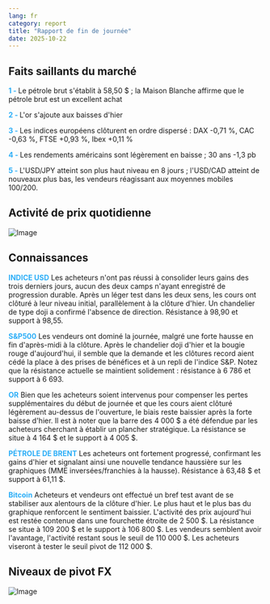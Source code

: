 ```yaml
---
lang: fr
category: report
title: "Rapport de fin de journée"
date: 2025-10-22
---
```



<h2>Faits saillants du marché</h2>
<strong style="color: #2caef7;">1 - </strong> Le pétrole brut s'établit à 58,50 $ ; la Maison Blanche affirme que le pétrole brut est un excellent achat

<strong style="color: #2caef7;">2 - </strong> L'or s'ajoute aux baisses d'hier

<strong style="color: #2caef7;">3 - </strong> Les indices européens clôturent en ordre dispersé : DAX -0,71 %, CAC -0,63 %, FTSE +0,93 %, Ibex +0,11 %

<strong style="color: #2caef7;">4 - </strong> Les rendements américains sont légèrement en baisse ; 30 ans -1,3 pb

<strong style="color: #2caef7;">5 - </strong> L'USD/JPY atteint son plus haut niveau en 8 jours ; l'USD/CAD atteint de nouveaux plus bas, les vendeurs réagissant aux moyennes mobiles 100/200.



<h2>Activité de prix quotidienne</h2>
<img src="https://markleighedu.github.io/img/Oct-2025/22-Oct-2025/price.jpg" alt="Image"/>

<h2>Connaissances</h2>
<strong style="color: #2caef7;">INDICE USD</strong> Les acheteurs n'ont pas réussi à consolider leurs gains des trois derniers jours, aucun des deux camps n'ayant enregistré de progression durable. Après un léger test dans les deux sens, les cours ont clôturé à leur niveau initial, parallèlement à la clôture d'hier. Un chandelier de type doji a confirmé l'absence de direction. Résistance à 98,90 et support à 98,55.

<strong style="color: #2caef7;">S&P500</strong> Les vendeurs ont dominé la journée, malgré une forte hausse en fin d'après-midi à la clôture. Après le chandelier doji d'hier et la bougie rouge d'aujourd'hui, il semble que la demande et les clôtures record aient cédé la place à des prises de bénéfices et à un repli de l'indice S&P. Notez que la résistance actuelle se maintient solidement : résistance à 6 786 et support à 6 693.

<strong style="color: #2caef7;">OR</strong> Bien que les acheteurs soient intervenus pour compenser les pertes supplémentaires du début de journée et que les cours aient clôturé légèrement au-dessus de l'ouverture, le biais reste baissier après la forte baisse d'hier. Il est à noter que la barre des 4 000 $ a été défendue par les acheteurs cherchant à établir un plancher stratégique. La résistance se situe à 4 164 $ et le support à 4 005 $.

<strong style="color: #2caef7;">PÉTROLE DE BRENT</strong> Les acheteurs ont fortement progressé, confirmant les gains d'hier et signalant ainsi une nouvelle tendance haussière sur les graphiques (MME inversées/franchies à la hausse). Résistance à 63,48 $ et support à 61,11 $.

<strong style="color: #2caef7;">Bitcoin</strong> Acheteurs et vendeurs ont effectué un bref test avant de se stabiliser aux alentours de la clôture d'hier. Le plus haut et le plus bas du graphique renforcent le sentiment baissier. L'activité des prix aujourd'hui est restée contenue dans une fourchette étroite de 2 500 $. La résistance se situe à 109 200 $ et le support à 106 800 $. Les vendeurs semblent avoir l'avantage, l'activité restant sous le seuil de 110 000 $. Les acheteurs viseront à tester le seuil pivot de 112 000 $.



<h2>Niveaux de pivot FX</h2>
<img src="https://markleighedu.github.io/img/Oct-2025/22-Oct-2025/pivot.jpg" alt="Image"/>